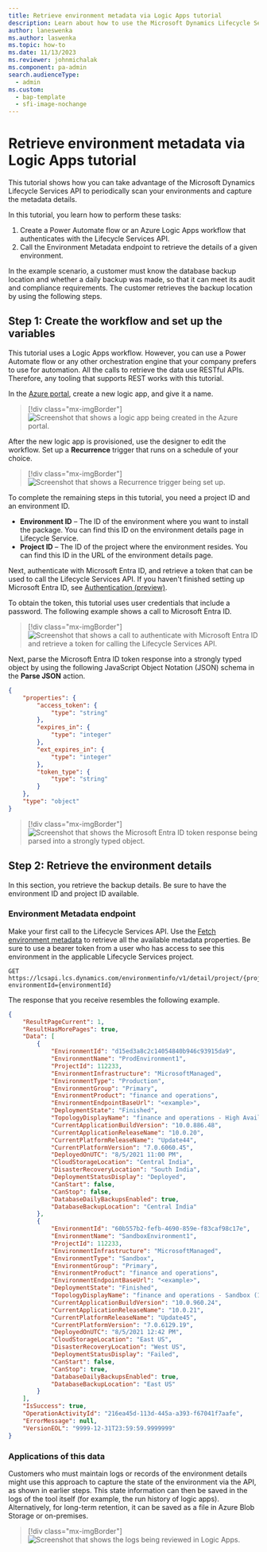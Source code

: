 ```yaml
---
title: Retrieve environment metadata via Logic Apps tutorial
description: Learn about how to use the Microsoft Dynamics Lifecycle Services API to fetch details about your environments through learning to create workflows and call endpoints.
author: laneswenka
ms.author: laswenka
ms.topic: how-to
ms.date: 11/13/2023
ms.reviewer: johnmichalak
ms.component: pa-admin
search.audienceType: 
  - admin
ms.custom:
  - bap-template
  - sfi-image-nochange
---
```


# Retrieve environment metadata via Logic Apps tutorial

This tutorial shows how you can take advantage of the Microsoft Dynamics Lifecycle Services API to periodically scan your environments and capture the metadata details.

In this tutorial, you learn how to perform these tasks:

1. Create a Power Automate flow or an Azure Logic Apps workflow that authenticates with the Lifecycle Services API.
2. Call the Environment Metadata endpoint to retrieve the details of a given environment.

In the example scenario, a customer must know the database backup location and whether a daily backup was made, so that it can meet its audit and compliance requirements. The customer retrieves the backup location by using the following steps.

## Step 1: Create the workflow and set up the variables

This tutorial uses a Logic Apps workflow. However, you can use a Power Automate flow or any other orchestration engine that your company prefers to use for automation. All the calls to retrieve the data use RESTful APIs. Therefore, any tooling that supports REST works with this tutorial.

In the [Azure portal](https://portal.azure.com/), create a new logic app, and give it a name.

> [!div class="mx-imgBorder"]
> ![Screenshot that shows a logic app being created in the Azure portal.](media/tutorial-create-logic-app.png "Screenshot that shows a logic app being created in the Azure portal")

After the new logic app is provisioned, use the designer to edit the workflow. Set up a **Recurrence** trigger that runs on a schedule of your choice.

> [!div class="mx-imgBorder"]
> ![Screenshot that shows a Recurrence trigger being set up.](media/capacity2.png "Screenshot that shows a Recurrence trigger being set up")

To complete the remaining steps in this tutorial, you need a project ID and an environment ID.

- **Environment ID** – The ID of the environment where you want to install the package. You can find this ID on the environment details page in Lifecycle Service.
- **Project ID** – The ID of the project where the environment resides. You can find this ID in the URL of the environment details page.

Next, authenticate with Microsoft Entra ID, and retrieve a token that can be used to call the Lifecycle Services API. If you haven't finished setting up Microsoft Entra ID, see [Authentication (preview)](../../database/api/dbmovement-api-authentication.md).

To obtain the token, this tutorial uses user credentials that include a password. The following example shows a call to Microsoft Entra ID.

> [!div class="mx-imgBorder"]
> ![Screenshot that shows a call to authenticate with Microsoft Entra ID and retrieve a token for calling the Lifecycle Services API.](media/tutorial-lcs-token.png "Screenshot that shows a call to authenticate with Microsoft Entra ID and retrieve a token for calling the Lifecycle Services API")

Next, parse the Microsoft Entra ID token response into a strongly typed object by using the following JavaScript Object Notation (JSON) schema in the **Parse JSON** action.

```json
{
    "properties": {
        "access_token": {
            "type": "string"
        },
        "expires_in": {
            "type": "integer"
        },
        "ext_expires_in": {
            "type": "integer"
        },
        "token_type": {
            "type": "string"
        }
    },
    "type": "object"
}
```

> [!div class="mx-imgBorder"]
> ![Screenshot that shows the Microsoft Entra ID token response being parsed into a strongly typed object.](media/capacity5.png "Screenshot that shows the Microsoft Entra ID token response being parsed into a strongly typed object")

## Step 2: Retrieve the environment details

In this section, you retrieve the backup details. Be sure to have the environment ID and project ID available.

### Environment Metadata endpoint

Make your first call to the Lifecycle Services API. Use the [Fetch environment metadata](./v1/reference-environment-metadata.md) to retrieve all the available metadata properties. Be sure to use a bearer token from a user who has access to see this environment in the applicable Lifecycle Services project.

```http
GET https://lcsapi.lcs.dynamics.com/environmentinfo/v1/detail/project/{projectId}/?environmentId={environmentId}
```

The response that you receive resembles the following example.

```json
{
    "ResultPageCurrent": 1,
    "ResultHasMorePages": true,
    "Data": [
        {
            "EnvironmentId": "d15ed3a8c2c14054840b946c93915da9",
            "EnvironmentName": "ProdEnvironment1",
            "ProjectId": 112233,
            "EnvironmentInfrastructure": "MicrosoftManaged",
            "EnvironmentType": "Production",
            "EnvironmentGroup": "Primary",
            "EnvironmentProduct": "finance and operations",
            "EnvironmentEndpointBaseUrl": "<example>",
            "DeploymentState": "Finished",
            "TopologyDisplayName": "finance and operations - High Availability (10.0.20 with Platform update 44)",
            "CurrentApplicationBuildVersion": "10.0.886.48",
            "CurrentApplicationReleaseName": "10.0.20",
            "CurrentPlatformReleaseName": "Update44",
            "CurrentPlatformVersion": "7.0.6060.45",
            "DeployedOnUTC": "8/5/2021 11:00 PM",
            "CloudStorageLocation": "Central India",
            "DisasterRecoveryLocation": "South India",
            "DeploymentStatusDisplay": "Deployed",
            "CanStart": false,
            "CanStop": false,
            "DatabaseDailyBackupsEnabled": true,
            "DatabaseBackupLocation": "Central India"
        },
        {
            "EnvironmentId": "60b557b2-fefb-4690-859e-f83caf98c17e",
            "EnvironmentName": "SandboxEnvironment1",
            "ProjectId": 112233,
            "EnvironmentInfrastructure": "MicrosoftManaged",
            "EnvironmentType": "Sandbox",
            "EnvironmentGroup": "Primary",
            "EnvironmentProduct": "finance and operations",
            "EnvironmentEndpointBaseUrl": "<example>",
            "DeploymentState": "Finished",
            "TopologyDisplayName": "finance and operations - Sandbox (10.0.20 with Platform update 44)",
            "CurrentApplicationBuildVersion": "10.0.960.24",
            "CurrentApplicationReleaseName": "10.0.21",
            "CurrentPlatformReleaseName": "Update45",
            "CurrentPlatformVersion": "7.0.6129.19",
            "DeployedOnUTC": "8/5/2021 12:42 PM",
            "CloudStorageLocation": "East US",
            "DisasterRecoveryLocation": "West US",
            "DeploymentStatusDisplay": "Failed",
            "CanStart": false,
            "CanStop": true,
            "DatabaseDailyBackupsEnabled": true,
            "DatabaseBackupLocation": "East US"
        }
    ],
    "IsSuccess": true,
    "OperationActivityId": "216ea45d-113d-445a-a393-f67041f7aafe",
    "ErrorMessage": null,
    "VersionEOL": "9999-12-31T23:59:59.9999999"
}
```

### Applications of this data

Customers who must maintain logs or records of the environment details might use this approach to capture the state of the environment via the API, as shown in earlier steps. This state information can then be saved in the logs of the tool itself (for example, the run history of logic apps). Alternatively, for long-term retention, it can be saved as a file in Azure Blob Storage or on-premises.

> [!div class="mx-imgBorder"]
> ![Screenshot that shows the logs being reviewed in Logic Apps.](media/tutorial-logic-app-history.png "Screenshot that shows the logs being reviewed in Logic Apps")
